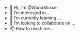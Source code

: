 - 👋 Hi, I’m @WoodMussel
- 👀 I’m interested in ...
- 🌱 I’m currently learning ...
- 💞️ I’m looking to collaborate on ...
- 📫 How to reach me ...

<!---
WoodMussel/WoodMussel is a ✨ special ✨ repository because its `README.md` (this file) appears on your GitHub profile.
You can click the Preview link to take a look at your changes.
--->

